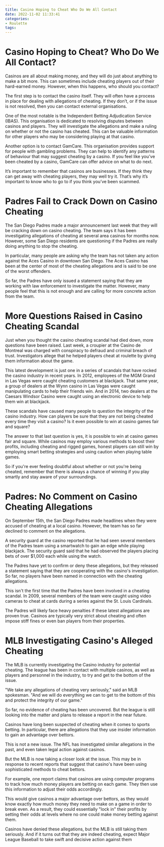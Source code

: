 ```yaml
---
title: Casino Hoping to Cheat Who Do We All Contact
date: 2022-11-02 11:33:41
categories:
- Roulette
tags:
---
```



#  Casino Hoping to Cheat? Who Do We All Contact?

Casinos are all about making money, and they will do just about anything to make a bit more. This can sometimes include cheating players out of their hard-earned money. However, when this happens, who should you contact?

The first step is to contact the casino itself. They will often have a process in place for dealing with allegations of cheating. If they don’t, or if the issue is not resolved, then you can contact external organisations.

One of the most notable is the Independent Betting Adjudication Service (IBAS). This organisation is dedicated to resolving disputes between casinos and players. They will investigate the allegations and make a ruling on whether or not the casino has cheated. This can be valuable information for other players who may be considering playing at that casino.

Another option is to contact GamCare. This organisation provides support for people with gambling problems. They can help to identify any patterns of behaviour that may suggest cheating by a casino. If you feel like you’ve been cheated by a casino, GamCare can offer advice on what to do next.

It’s important to remember that casinos are businesses. If they think they can get away with cheating players, they may well try it. That’s why it’s important to know who to go to if you think you’ve been scammed.

#  Padres Fail to Crack Down on Casino Cheating

The San Diego Padres made a major announcement last week that they will be cracking down on casino cheating. The team says it has been investigating allegations of cheating at several area casinos for months now. However, some San Diego residents are questioning if the Padres are really doing anything to stop the cheating.

In particular, many people are asking why the team has not taken any action against the Aces Casino in downtown San Diego. The Aces Casino has been at the center of most of the cheating allegations and is said to be one of the worst offenders.

So far, the Padres have only issued a statement saying that they are working with law enforcement to investigate the matter. However, many people feel that this is not enough and are calling for more concrete action from the team.

#  More Questions Raised in Casino Cheating Scandal

Just when you thought the casino cheating scandal had died down, more questions have been raised. Last week, a croupier at the Casino de Montreal was charged with conspiracy to defraud and criminal breach of trust. Investigators allege that he helped players cheat at roulette by giving them information about the game.

This latest development is just one in a series of scandals that have rocked the casino industry in recent years. In 2012, employees of the MGM Grand in Las Vegas were caught cheating customers at blackjack. That same year, a group of dealers at the Wynn casino in Las Vegas were caught manipulating cards to help their friends win. And in 2014, two dealers at the Caesars Windsor Casino were caught using an electronic device to help them win at blackjack.

These scandals have caused many people to question the integrity of the casino industry. How can players be sure that they are not being cheated every time they visit a casino? Is it even possible to win at casino games fair and square?

The answer to that last question is yes, it is possible to win at casino games fair and square. While casinos may employ various methods to boost their profits, including cheating and rigged games, honest players can still win by employing smart betting strategies and using caution when playing table games.

So if you're ever feeling doubtful about whether or not you're being cheated, remember that there is always a chance of winning if you play smartly and stay aware of your surroundings.

#  Padres: No Comment on Casino Cheating Allegations

On September 15th, the San Diego Padres made headlines when they were accused of cheating at a local casino. However, the team has so far declined to comment on the allegations.

A security guard at the casino reported that he had seen several members of the Padres team using a smartwatch to gain an edge while playing blackjack. The security guard said that he had observed the players placing bets of over $1,000 each while using the watch.

The Padres have yet to confirm or deny these allegations, but they released a statement saying that they are cooperating with the casino's investigation. So far, no players have been named in connection with the cheating allegations.

This isn't the first time that the Padres have been involved in a cheating scandal. In 2009, several members of the team were caught using video cameras to cheat at cards during a series against the St. Louis Cardinals.

The Padres will likely face heavy penalties if these latest allegations are proven true. Casinos are typically very strict about cheating and often impose stiff fines or even ban players from their properties.

#  MLB Investigating Casino's Alleged Cheating

The MLB is currently investigating the Casino industry for potential cheating. The league has been in contact with multiple casinos, as well as players and personnel in the industry, to try and get to the bottom of the issue.

"We take any allegations of cheating very seriously," said an MLB spokesman. "And we will do everything we can to get to the bottom of this and protect the integrity of our game."

So far, no evidence of cheating has been uncovered. But the league is still looking into the matter and plans to release a report in the near future.

Casinos have long been suspected of cheating when it comes to sports betting. In particular, there are allegations that they use insider information to gain an advantage over bettors.

This is not a new issue. The NFL has investigated similar allegations in the past, and even taken legal action against casinos.

But the MLB is now taking a closer look at the issue. This may be in response to recent reports that suggest that casino's have been using sophisticated methods to cheat bettors.

For example, one report claims that casinos are using computer programs to track how much money players are betting on each game. They then use this information to adjust their odds accordingly.

This would give casinos a major advantage over bettors, as they would know exactly how much money they need to make on a game in order to break even. As a result, they could essentially "lock in" their profits by setting their odds at levels where no one could make money betting against them.

Casinos have denied these allegations, but the MLB is still taking them seriously. And if it turns out that they are indeed cheating, expect Major League Baseball to take swift and decisive action against them